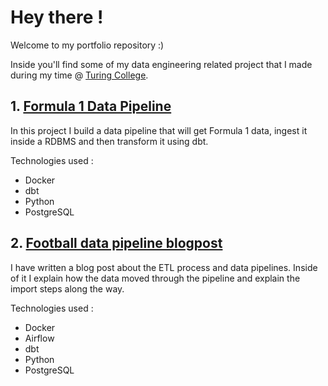 # Hey there !
Welcome to my portfolio repository :) 


Inside you'll find some of my data engineering related project that I made during my time @ [Turing College](https://www.turingcollege.com/).

## 1. [Formula 1 Data Pipeline](./dbt/M3S2-Formula1_Data_Pipeline)
In this project I build a data pipeline that will get Formula 1 data, ingest it inside a RDBMS and then transform it using dbt.

Technologies used : 
* Docker
* dbt
* Python
* PostgreSQL

## 2. [Football data pipeline blogpost](Airflow/M3Capstone-Football_data_pipeline)
I have written a blog post about the ETL process and data pipelines. Inside of it I explain how the data moved through the pipeline and explain the import steps along the way.

Technologies used : 
* Docker
* Airflow
* dbt
* Python
* PostgreSQL
